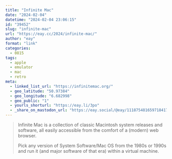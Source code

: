```yaml
---
title: "Infinite Mac"
date: "2024-02-04"
datetime: "2024-02-04 23:06:15"
id: "39452"
slug: "infinite-mac"
url: "https://eay.cc/2024/infinite-mac/"
author: "eay"
format: "link"
categories:
  - 0815
tags:
  - apple
  - emulator
  - mac
  - retro
meta:
  - linked_list_url: "https://infinitemac.org/"
  - geo_latitude: "50.97384"
  - geo_longitude: "6.682998"
  - geo_public: "1"
  - yourls_shorturl: "https://eay.li/3po"
  - _share_on_mastodon_url: "https://eay.social/@eay/111875481659718417"
---
```


> Infinite Mac is a collection of classic Macintosh system releases and software, all easily accessible from the comfort of a (modern) web browser.
> 
> Pick any version of System Software/Mac OS from the 1980s or 1990s and run it (and major software of that era) within a virtual machine.
